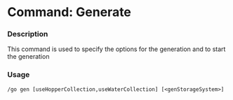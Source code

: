 # Command: Generate

### Description

This command is used to specify the options for the generation and to start the generation

### Usage

`/go gen [useHopperCollection,useWaterCollection] [<genStorageSystem>]`